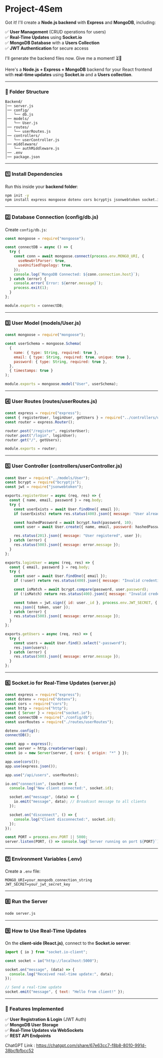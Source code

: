 # Project-4Sem


Got it! I'll create a **Node.js backend** with **Express** and **MongoDB**, including:  

✅ **User Management** (CRUD operations for users)  
✅ **Real-Time Updates** using **Socket.io**  
✅ **MongoDB Database** with a **Users Collection**  
✅ **JWT Authentication** for secure access  

I'll generate the backend files now. Give me a moment! ⏳🚀

Here's a **Node.js + Express + MongoDB** backend for your React frontend with **real-time updates** using **Socket.io** and a **Users collection**.

---

### 📁 Folder Structure  
```
Backend/
│── server.js
│── config/
│   └── db.js
│── models/
│   └── User.js
│── routes/
│   └── userRoutes.js
│── controllers/
│   └── userController.js
│── middleware/
│   └── authMiddleware.js
│── .env
│── package.json
```

---

### 1️⃣ **Install Dependencies**  
Run this inside your **backend folder**:
```sh
npm init -y
npm install express mongoose dotenv cors bcryptjs jsonwebtoken socket.io
```

---

### 2️⃣ **Database Connection (config/db.js)**
Create `config/db.js`:
```js
const mongoose = require("mongoose");

const connectDB = async () => {
  try {
    const conn = await mongoose.connect(process.env.MONGO_URI, {
      useNewUrlParser: true,
      useUnifiedTopology: true,
    });
    console.log(`MongoDB Connected: ${conn.connection.host}`);
  } catch (error) {
    console.error(`Error: ${error.message}`);
    process.exit(1);
  }
};

module.exports = connectDB;
```

---

### 3️⃣ **User Model (models/User.js)**
```js
const mongoose = require("mongoose");

const userSchema = mongoose.Schema(
  {
    name: { type: String, required: true },
    email: { type: String, required: true, unique: true },
    password: { type: String, required: true },
  },
  { timestamps: true }
);

module.exports = mongoose.model("User", userSchema);
```

---

### 4️⃣ **User Routes (routes/userRoutes.js)**
```js
const express = require("express");
const { registerUser, loginUser, getUsers } = require("../controllers/userController");
const router = express.Router();

router.post("/register", registerUser);
router.post("/login", loginUser);
router.get("/", getUsers);

module.exports = router;
```

---

### 5️⃣ **User Controller (controllers/userController.js)**
```js
const User = require("../models/User");
const bcrypt = require("bcryptjs");
const jwt = require("jsonwebtoken");

exports.registerUser = async (req, res) => {
  const { name, email, password } = req.body;
  try {
    const userExists = await User.findOne({ email });
    if (userExists) return res.status(400).json({ message: "User already exists" });

    const hashedPassword = await bcrypt.hash(password, 10);
    const user = await User.create({ name, email, password: hashedPassword });

    res.status(201).json({ message: "User registered", user });
  } catch (error) {
    res.status(500).json({ message: error.message });
  }
};

exports.loginUser = async (req, res) => {
  const { email, password } = req.body;
  try {
    const user = await User.findOne({ email });
    if (!user) return res.status(400).json({ message: "Invalid credentials" });

    const isMatch = await bcrypt.compare(password, user.password);
    if (!isMatch) return res.status(400).json({ message: "Invalid credentials" });

    const token = jwt.sign({ id: user._id }, process.env.JWT_SECRET, { expiresIn: "1h" });
    res.json({ token, user });
  } catch (error) {
    res.status(500).json({ message: error.message });
  }
};

exports.getUsers = async (req, res) => {
  try {
    const users = await User.find().select("-password");
    res.json(users);
  } catch (error) {
    res.status(500).json({ message: error.message });
  }
};
```

---

### 6️⃣ **Socket.io for Real-Time Updates (server.js)**
```js
const express = require("express");
const dotenv = require("dotenv");
const cors = require("cors");
const http = require("http");
const { Server } = require("socket.io");
const connectDB = require("./config/db");
const userRoutes = require("./routes/userRoutes");

dotenv.config();
connectDB();

const app = express();
const server = http.createServer(app);
const io = new Server(server, { cors: { origin: "*" } });

app.use(cors());
app.use(express.json());

app.use("/api/users", userRoutes);

io.on("connection", (socket) => {
  console.log("New client connected:", socket.id);

  socket.on("message", (data) => {
    io.emit("message", data); // Broadcast message to all clients
  });

  socket.on("disconnect", () => {
    console.log("Client disconnected:", socket.id);
  });
});

const PORT = process.env.PORT || 5000;
server.listen(PORT, () => console.log(`Server running on port ${PORT}`));
```

---

### 7️⃣ **Environment Variables (.env)**
Create a `.env` file:
```
MONGO_URI=your_mongodb_connection_string
JWT_SECRET=your_jwt_secret_key
```

---

### 8️⃣ **Run the Server**
```sh
node server.js
```

---

### 9️⃣ **How to Use Real-Time Updates**
On the **client-side (React.js)**, connect to the **Socket.io server**:
```js
import { io } from "socket.io-client";

const socket = io("http://localhost:5000");

socket.on("message", (data) => {
  console.log("Received real-time update:", data);
});

// Send a real-time update
socket.emit("message", { text: "Hello from client!" });
```

---

### 🎯 **Features Implemented**
✅ **User Registration & Login** (JWT Auth)  
✅ **MongoDB User Storage**  
✅ **Real-Time Updates via WebSockets**  
✅ **REST API Endpoints**  


ChatGPT Link : https://chatgpt.com/share/67e63cc7-f8b8-8010-991d-38bcfbfbcc52
